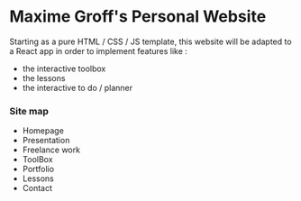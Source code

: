 # Maxime Groff's Personal Website

Starting as a pure HTML / CSS / JS template, this website will be adapted to a React app in order to implement features like :
  - the interactive toolbox
  - the lessons
  - the interactive to do / planner

### Site map
  - Homepage
  - Presentation
  - Freelance work 
  - ToolBox
  - Portfolio
  - Lessons
  - Contact

